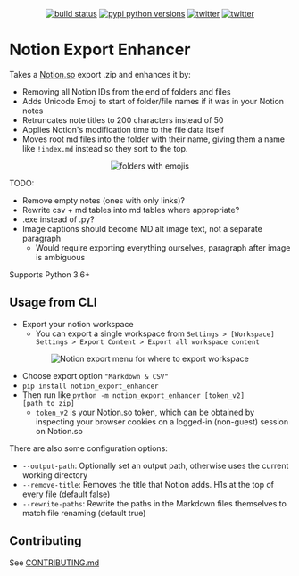 <p align="center">
    <a href="https://github.com/Cobertos/notion_export_enhancer/actions" target="_blank"><img alt="build status" src="https://github.com/Cobertos/notion_export_enhancer/workflows/Package%20Tests/badge.svg"></a>
    <a href="https://pypi.org/project/notion_export_enhancer/" target="_blank"><img alt="pypi python versions" src="https://img.shields.io/pypi/pyversions/notion_export_enhancer.svg"></a>
    <a href="https://twitter.com/cobertos" target="_blank"><img alt="twitter" src="https://img.shields.io/badge/twitter-%40cobertos-0084b4.svg"></a>
    <a href="https://cobertos.com" target="_blank"><img alt="twitter" src="https://img.shields.io/badge/website-cobertos.com-888888.svg"></a>
</p>

# Notion Export Enhancer

Takes a [Notion.so](https://notion.so) export .zip and enhances it by:

* Removing all Notion IDs from the end of folders and files
* Adds Unicode Emoji to start of folder/file names if it was in your Notion notes
* Retruncates note titles to 200 characters instead of 50
* Applies Notion's modification time to the file data itself
* Moves root md files into the folder with their name, giving them a name like `!index.md` instead so they sort to the top.

<p align="center">
    <img alt="folders with emojis" src="https://raw.githubusercontent.com/Cobertos/notion_export_enhancer/owo/media/folders.png">
</p>

TODO:
* Remove empty notes (ones with only links)?
* Rewrite csv + md tables into md tables where appropriate?
* .exe instead of .py?
* Image captions should become MD alt image text, not a separate paragraph
  * Would require exporting everything ourselves, paragraph after image is ambiguous

Supports Python 3.6+

## Usage from CLI

* Export your notion workspace
  * You can export a single workspace from `Settings > [Workspace] Settings > Export Content > Export all workspace content`

<p align="center">
    <img alt="Notion export menu for where to export workspace" src="https://raw.githubusercontent.com/Cobertos/notion_export_enhancer/owo/media/where-to-export.png">
</p>

  * Choose export option `"Markdown & CSV"`
* `pip install notion_export_enhancer`
* Then run like `python -m notion_export_enhancer [token_v2] [path_to_zip]`
  * `token_v2` is your Notion.so token, which can be obtained by inspecting your browser cookies on a logged-in (non-guest) session on Notion.so

There are also some configuration options:

* `--output-path`: Optionally set an output path, otherwise uses the current working directory
* `--remove-title`: Removes the title that Notion adds. H1s at the top of every file (default false)
* `--rewrite-paths`: Rewrite the paths in the Markdown files themselves to match file renaming (default true)

## Contributing
See [CONTRIBUTING.md](https://github.com/Cobertos/notion_export_enhancer/blob/master/CONTRIBUTING.md)

